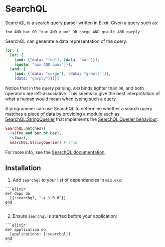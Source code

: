 # SearchQL

SearchQL is a search query parser written in Elixir. Given a query such as:

```
foo AND bar OR "qux AND quux" OR corge AND grault AND garply
```

SearchQL can generate a data representation of the query:

```elixir
[or: {
  [or: {
    [and: {[data: "foo"], [data: "bar"]}],
    [quote: "qux AND quux"]}],
  [and: {
    [and: {[data: "corge"], [data: "grault"]}],
    [data: "garply"]}]}]
```

Notice that in the query parsing, `AND` binds tighter than `OR`, and both
operators are left-associative. This seems to give the best interpretation of
what a human would mean when typing such a query.

A programmer can use SearchQL to determine whether a search query matches a
piece of data by providing a module such as
[SearchQL.StringQuerier][string_querier] that implements the
[SearchQL.Querier behaviour][querier_behaviour]:

```elixir
SearchQL.matches?(
  ~s(foo and bar or baz),
  ~s(baz),
  SearchQL.StringQuerier) # true
```

For more info, see the [SearchQL documentation][searchql_documentation].

## Installation

  1. Add `searchql` to your list of dependencies in `mix.exs`:

    ```elixir
    def deps do
      [{:searchql, "~> 1.0.0"}]
    end
    ```

  2. Ensure `searchql` is started before your application:

    ```elixir
    def application do
      [applications: [:searchql]]
    end
    ```

[querier_behaviour]: https://github.com/usecanvas/searchql/blob/master/lib/searchql/querier.ex
[searchql_documentation]: https://hexdocs.pm/searchql/readme.html
[string_querier]: https://github.com/usecanvas/searchql/blob/master/test/support/string_querier.ex
